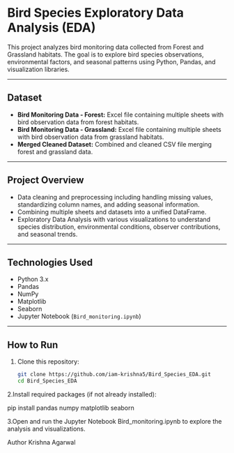# Bird Species Exploratory Data Analysis (EDA)

This project analyzes bird monitoring data collected from Forest and Grassland habitats. The goal is to explore bird species observations, environmental factors, and seasonal patterns using Python, Pandas, and visualization libraries.

---

## Dataset

- **Bird Monitoring Data - Forest:** Excel file containing multiple sheets with bird observation data from forest habitats.
- **Bird Monitoring Data - Grassland:** Excel file containing multiple sheets with bird observation data from grassland habitats.
- **Merged Cleaned Dataset:** Combined and cleaned CSV file merging forest and grassland data.

---

## Project Overview

- Data cleaning and preprocessing including handling missing values, standardizing column names, and adding seasonal information.
- Combining multiple sheets and datasets into a unified DataFrame.
- Exploratory Data Analysis with various visualizations to understand species distribution, environmental conditions, observer contributions, and seasonal trends.

---

## Technologies Used

- Python 3.x
- Pandas
- NumPy
- Matplotlib
- Seaborn
- Jupyter Notebook (`Bird_monitoring.ipynb`)

---

## How to Run

1. Clone this repository:

   ```bash
   git clone https://github.com/iam-krishna5/Bird_Species_EDA.git
   cd Bird_Species_EDA
2.Install required packages (if not already installed):

pip install pandas numpy matplotlib seaborn


3.Open and run the Jupyter Notebook Bird_monitoring.ipynb to explore the analysis and visualizations.

Author
Krishna Agarwal

   
